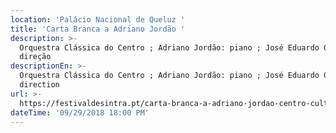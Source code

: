 ```yaml
---
location: 'Palácio Nacional de Queluz '
title: 'Carta Branca a Adriano Jordão '
description: >-
  Orquestra Clássica do Centro ; Adriano Jordão: piano ; José Eduardo Gomes:
  direção
descriptionEn: >-
  Orquestra Clássica do Centro ; Adriano Jordão: piano ; José Eduardo Gomes:
  direction
url: >-
  https://festivaldesintra.pt/carta-branca-a-adriano-jordao-centro-cultural-olga-cadaval/
dateTime: '09/29/2018 18:00 PM'
---
```


